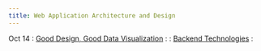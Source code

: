 ```yaml
---
title: Web Application Architecture and Design
---
```


Oct 14
: [Good Design, Good Data Visualization](#)
  : [](#)
: [Backend Technologies](#)
  : [](#)
